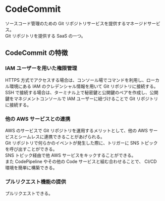 # CodeCommit  
ソースコード管理のための Git リポジトリサービスを提供するマネージドサービス。  
Git リポジトリを提供する SaaS の一つ。  

## CodeCommit の特徴
### IAM ユーザーを用いた権限管理
HTTPS 方式でアクセスする場合は、コンソール場でコマンドを利用し、ローカル環境にある IAM のクレデンシャル情報を用いて Git リポジトリに接続する。  
SSH で接続する場合は、ターミナル上で秘密鍵と公開鍵のペアを作成し、公開鍵をマネジメントコンソールで IAM ユーザーに紐づけることで Git リポジトリに接続する。  

### 他の AWS サービスとの連携
AWS のサービスで Git リポジトリを運用するメリットとして、他の AWS サービスとシームレスに連携できることがあげられる。  
Git リポジトリで何らかのイベントが発生した際に、トリガーに SNS トピックを呼び出すことができる。  
SNS トピック経由で他 AWS サービスをキックすることができる。  
また CodePipeline やその他の Code サービスと組む合わせることで、 CI/CD 環境を簡単に構築できる。  

### プルリクエスト機能の提供
プルリクエストできる。

